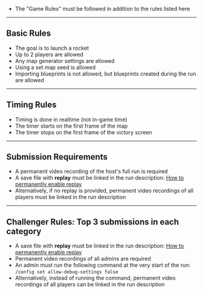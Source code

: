 - The "Game Rules" must be followed in addition to the rules listed here

---

## Basic Rules
- The goal is to launch a rocket  
- Up to 2 players are allowed  
- Any map generator settings are allowed  
- Using a set map seed is allowed  
- Importing blueprints is not allowed, but blueprints created during the run are allowed
---

## Timing Rules
- Timing is done in realtime (not in-game time)  
- The timer starts on the first frame of the map  
- The timer stops on the first frame of the victory screen  

---

## Submission Requirements
- A permanent video recording of the host's full run is required
- A save file with **replay** must be linked in the run description: [How to permanently enable replay](https://www.speedrun.com/factorio/guides/bkces)
- Alternatively, if no replay is provided, permanent video recordings of all players must be linked in the run description  

---

## Challenger Rules: Top 3 submissions in each category
- A save file with **replay** must be linked in the run description: [How to permanently enable replay](https://www.speedrun.com/factorio/guides/bkces)
- Permanent video recordings of all admins are required  
- An admin must run the following command at the very start of the run: `/config set allow-debug-settings false`  
- Alternatively, instead of running the command, permanent video recordings of all players can be linked in the run description
